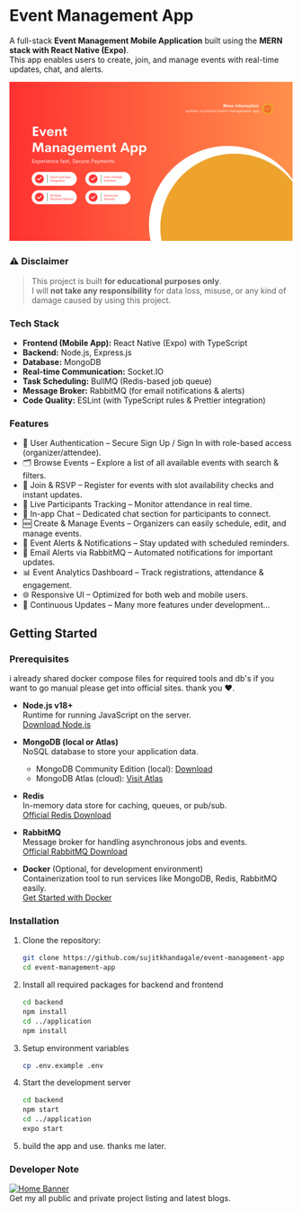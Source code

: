 # Event Management App

A full-stack **Event Management Mobile Application** built using the **MERN stack with React Native (Expo)**.  
This app enables users to create, join, and manage events with real-time updates, chat, and alerts.

![Home Banner](https://github.com/sujitkhandagale/event-management-app/blob/main/screenshots/home_banner.png?raw=true)

### ⚠️ **Disclaimer**  
> This project is built **for educational purposes only**.  
> I will **not take any responsibility** for data loss, misuse, or any kind of damage caused by using this project.

### Tech Stack

- **Frontend (Mobile App):** React Native (Expo) with TypeScript
- **Backend:** Node.js, Express.js
- **Database:** MongoDB
- **Real-time Communication:** Socket.IO
- **Task Scheduling:** BullMQ (Redis-based job queue)
- **Message Broker:** RabbitMQ (for email notifications & alerts)
- **Code Quality:** ESLint (with TypeScript rules & Prettier integration)

### Features
- 🔑 User Authentication – Secure Sign Up / Sign In with role-based access (organizer/attendee).
- 🗂️ Browse Events – Explore a list of all available events with search & filters.
- 📝 Join & RSVP – Register for events with slot availability checks and instant updates.
- 👥 Live Participants Tracking – Monitor attendance in real time.
- 💬 In-app Chat – Dedicated chat section for participants to connect.
- 🆕 Create & Manage Events – Organizers can easily schedule, edit, and manage events.
- 🔔 Event Alerts & Notifications – Stay updated with scheduled reminders.
- 📧 Email Alerts via RabbitMQ – Automated notifications for important updates.
- 📊 Event Analytics Dashboard – Track registrations, attendance & engagement.
- 🌐 Responsive UI – Optimized for both web and mobile users.
- 🔄 Continuous Updates – Many more features under development...

## Getting Started

### Prerequisites

i already shared docker compose files for required tools and db's if you want to go manual please get into official sites. thank you ❤️.

- **Node.js v18+**  
  Runtime for running JavaScript on the server.  
  [Download Node.js](https://nodejs.org/en/download/)

- **MongoDB (local or Atlas)**  
  NoSQL database to store your application data.
    - MongoDB Community Edition (local): [Download](https://www.mongodb.com/try/download/community)
    - MongoDB Atlas (cloud): [Visit Atlas](https://www.mongodb.com/cloud/atlas)

- **Redis**  
  In-memory data store for caching, queues, or pub/sub.  
  [Official Redis Download](https://redis.io/download)

- **RabbitMQ**  
  Message broker for handling asynchronous jobs and events.  
  [Official RabbitMQ Download](https://www.rabbitmq.com/download.html)

- **Docker** (Optional, for development environment)  
  Containerization tool to run services like MongoDB, Redis, RabbitMQ easily.  
  [Get Started with Docker](https://www.docker.com/get-started)


### Installation
1. Clone the repository:
   ```bash
   git clone https://github.com/sujitkhandagale/event-management-app
   cd event-management-app
   
2. Install all required packages for backend and frontend
   ```bash
   cd backend
   npm install
   cd ../application
   npm install
   
3. Setup environment variables
   ```bash
   cp .env.example .env
   
4. Start the development server
   ```bash
   cd backend
   npm start
   cd ../application
   expo start
   
5. build the app and use. thanks me later.

### Developer Note
[![Home Banner](https://github.com/sujitkhandagale/event-management-app/blob/main/screenshots/explore%20more%20porjects.gif?raw=true)](https://sujitdev.in) </br>
Get my all public and private project listing and latest blogs.
